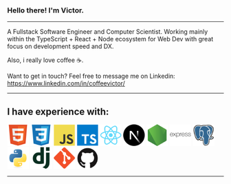 ### Hello there! I'm Victor.

---

A Fullstack Software Engineer and Computer Scientist. Working mainly within the TypeScript + React + Node ecosystem for Web Dev with great focus on development speed and DX.

Also, i really love coffee ☕.

Want to get in touch? Feel free to message me on Linkedin: https://www.linkedin.com/in/coffeevictor/

---

I have experience with:
---
<div>
  <img src="https://github.com/devicons/devicon/blob/master/icons/html5/html5-original.svg" width=50 height=50/>
  <img src="https://github.com/devicons/devicon/blob/master/icons/css3/css3-original.svg" width=50 height=50/>
  <img src="https://github.com/devicons/devicon/blob/master/icons/javascript/javascript-original.svg" width=50 height=50/>
  <img src="https://github.com/devicons/devicon/blob/master/icons/typescript/typescript-original.svg" width=50 height=50/>
  <img src="https://github.com/devicons/devicon/blob/master/icons/react/react-original.svg" width=50 height=50/>
  <img src="https://github.com/devicons/devicon/blob/master/icons/nextjs/nextjs-original.svg" width=50 height=50/>
  <img src="https://github.com/devicons/devicon/blob/master/icons/nodejs/nodejs-original.svg" width=50 height=50/>
  <img src="https://github.com/devicons/devicon/blob/master/icons/express/express-original-wordmark.svg" width=50 height=50/>
  <img src="https://github.com/devicons/devicon/blob/master/icons/postgresql/postgresql-original.svg" width=50 height=50/>
  <img src="https://github.com/devicons/devicon/blob/master/icons/python/python-original.svg" width=50 height=50/>
  <img src="https://github.com/devicons/devicon/blob/master/icons/django/django-plain.svg" width=50 height=50/>
  <img src="https://github.com/devicons/devicon/blob/master/icons/git/git-original.svg" width=50 height=50/>
  <img src="https://github.com/devicons/devicon/blob/master/icons/github/github-original.svg" width=50 height=50/>
<div>

---

<!--
**CoffeeVictor/CoffeeVictor** is a ✨ _special_ ✨ repository because its `README.md` (this file) appears on your GitHub profile.

Here are some ideas to get you started:

- 🔭 I’m currently working on ...
- 🌱 I’m currently learning ...
- 👯 I’m looking to collaborate on ...
- 🤔 I’m looking for help with ...
- 💬 Ask me about ...
- 📫 How to reach me: ...
- 😄 Pronouns: ...
- ⚡ Fun fact: ...
-->
